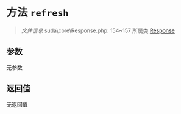 # 方法 `refresh`

> *文件信息* suda\core\Response.php: 154~157
> 所属类 [Response](../Response.md)




## 参数


无参数


## 返回值

无返回值
